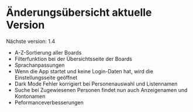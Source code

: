 # Änderungsübersicht aktuelle Version
Nächste version: 1.4

- A-Z-Sortierung aller Boards
- Filterfunktion bei der Übersichtsseite der Boards
- Sprachanpassungen
- Wenn die App startet und keine Login-Daten hat, wird die Einstellungsseite geöffnet
- Dark Mode Fehler korrigiert bei Personenauswahl und Listennamen
- Suche bei Zugewiesenen Personen findet nun auch Anzeigenamen und Kontonamen
- Peformanceverbesserungen